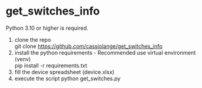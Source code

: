 # get_switches_info
Python 3.10 or higher is required.
1) clone the repo<br> 
 git clone https://github.com/cassiolange/get_switches_info
2) install the python requirements - Recommended use virtual environment (venv)<br>
pip install -r requirements.txt
3) fill the device spreadsheet (device.xlsx)
4) execute the script
python get_switches.py
